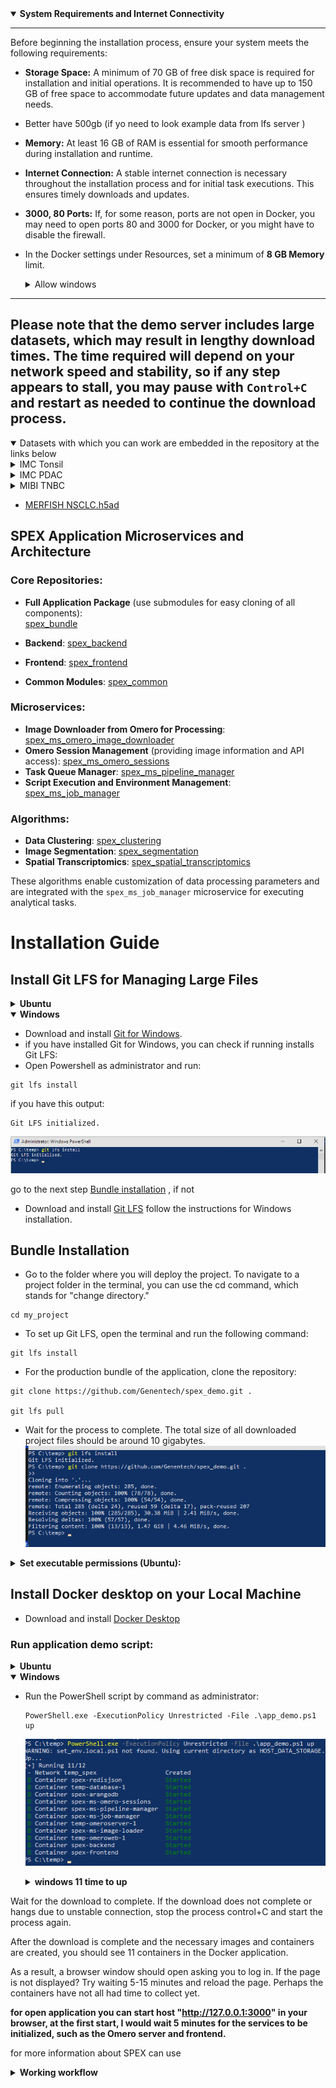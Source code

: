 <details open> <summary><b> System Requirements and Internet Connectivity</b></summary>

---

Before beginning the installation process, ensure your system meets the following requirements:

- **Storage Space:** A minimum of 70 GB of free disk space is required for installation and initial operations. It is recommended to have up to 150 GB of free space to accommodate future updates and data management needs.
- Better have 500gb (if yo need to look example data from lfs server )

- **Memory:** At least 16 GB of RAM is essential for smooth performance during installation and runtime.

- **Internet Connection:** A stable internet connection is necessary throughout the installation process and for initial task executions. This ensures timely downloads and updates.

- **3000, 80 Ports:** If, for some reason, ports are not open in Docker, you may need to open ports 80 and 3000 for Docker, or you might have to disable the firewall.

- In the Docker settings under Resources, set a minimum of **8 GB Memory** limit.

  <details><summary>Allow windows</summary>

  ![allow](workflow/images/allow.png)
  <details>
---
</details>

## Please note that the demo server includes large datasets, which may result in lengthy download times. The time required will depend on your network speed and stability, so if any step appears to stall, you may pause with `Control+C` and restart as needed to continue the download process.
<details open><summary>Datasets with which you can work are embedded in the repository at the links below</summary>
  <details><summary>IMC Tonsil</summary>

  - [IMC_Tonsil.ome.tiff](demo_data/omero_demo/omeroserver/OMERO/ManagedRepository/root_0/2024-10/02/05-40-02.725/IMC_Tonsil.ome.tiff)
  </details>
  <details><summary>IMC PDAC</summary>

  - [IMC_PDAC_ROI1.ome.tiff](demo_data/omero_demo/omeroserver/OMERO/ManagedRepository/root_0/2024-10/06/06-48-20.734/IMC_PDAC_ROI1.ome.tiff)
  - [IMC_PDAC_ROI2.ome.tiff](demo_data/omero_demo/omeroserver/OMERO/ManagedRepository/root_0/2024-10/06/06-48-23.802/IMC_PDAC_ROI2.ome.tiff)
  - [IMC_PDAC_ROI3.ome.tiff](demo_data/omero_demo/omeroserver/OMERO/ManagedRepository/root_0/2024-10/06/06-48-25.990/IMC_PDAC_ROI3.ome.tiff)
  - [IMC_PDAC_ROI4.ome.tiff](demo_data/omero_demo/omeroserver/OMERO/ManagedRepository/root_0/2024-10/06/06-48-29.057/IMC_PDAC_ROI4.ome.tiff)
  </details>
  <details><summary>MIBI TNBC</summary>

  - [TA459_multipleCores2_Run-4_Point25.tiff](demo_data/omero_demo/omeroserver/OMERO/ManagedRepository/root_0/2024-10/11/09-24-47.855/TA459_multipleCores2_Run-4_Point25.tiff)
  - [TA459_multipleCores2_Run-4_Point22.tiff](demo_data/omero_demo/omeroserver/OMERO/ManagedRepository/root_0/2024-10/11/09-24-49.999/TA459_multipleCores2_Run-4_Point22.tiff)
  - [TA459_multipleCores2_Run-4_Point28.tiff](demo_data/omero_demo/omeroserver/OMERO/ManagedRepository/root_0/2024-10/11/09-24-51.006/TA459_multipleCores2_Run-4_Point28.tiff)
  - [TA459_multipleCores2_Run-4_Point33.tiff](demo_data/omero_demo/omeroserver/OMERO/ManagedRepository/root_0/2024-10/11/09-24-52.168/TA459_multipleCores2_Run-4_Point33.tiff)
  - [TA459_multipleCores2_Run-4_Point5.tiff](demo_data/omero_demo/omeroserver/OMERO/ManagedRepository/root_0/2024-10/11/09-24-54.025/TA459_multipleCores2_Run-4_Point5.tiff)
  - [TA459_multipleCores2_Run-4_Point36.tiff](demo_data/omero_demo/omeroserver/OMERO/ManagedRepository/root_0/2024-10/11/09-24-55.370/TA459_multipleCores2_Run-4_Point36.tiff)
  - [TA459_multipleCores2_Run-4_Point39.tiff](demo_data/omero_demo/omeroserver/OMERO/ManagedRepository/root_0/2024-10/11/09-24-56.263/TA459_multipleCores2_Run-4_Point39.tiff)
  - [TA459_multipleCores2_Run-4_Point2.tiff](demo_data/omero_demo/omeroserver/OMERO/ManagedRepository/root_0/2024-10/11/09-24-57.176/TA459_multipleCores2_Run-4_Point2.tiff)
  - [TA459_multipleCores2_Run-4_Point31.tiff](demo_data/omero_demo/omeroserver/OMERO/ManagedRepository/root_0/2024-10/11/09-24-57.906/TA459_multipleCores2_Run-4_Point31.tiff)
  - [TA459_multipleCores2_Run-4_Point4.tiff](demo_data/omero_demo/omeroserver/OMERO/ManagedRepository/root_0/2024-10/11/09-24-58.883/TA459_multipleCores2_Run-4_Point4.tiff)
  - [TA459_multipleCores2_Run-4_Point7.tiff](demo_data/omero_demo/omeroserver/OMERO/ManagedRepository/root_0/2024-10/11/09-25-01.671/TA459_multipleCores2_Run-4_Point7.tiff)
  - [TA459_multipleCores2_Run-4_Point13.tiff](demo_data/omero_demo/omeroserver/OMERO/ManagedRepository/root_0/2024-10/11/09-25-02.335/TA459_multipleCores2_Run-4_Point13.tiff)
  - [TA459_multipleCores2_Run-4_Point16.tiff](demo_data/omero_demo/omeroserver/OMERO/ManagedRepository/root_0/2024-10/11/09-25-03.190/TA459_multipleCores2_Run-4_Point16.tiff)
  - [TA459_multipleCores2_Run-4_Point1.tiff](demo_data/omero_demo/omeroserver/OMERO/ManagedRepository/root_0/2024-10/11/09-25-04.444/TA459_multipleCores2_Run-4_Point1.tiff)
  - [TA459_multipleCores2_Run-4_Point24.tiff](demo_data/omero_demo/omeroserver/OMERO/ManagedRepository/root_0/2024-10/11/09-25-05.196/TA459_multipleCores2_Run-4_Point24.tiff)
  - [TA459_multipleCores2_Run-4_Point20.tiff](demo_data/omero_demo/omeroserver/OMERO/ManagedRepository/root_0/2024-10/11/09-25-06.153/TA459_multipleCores2_Run-4_Point20.tiff)
  - [TA459_multipleCores2_Run-4_Point8.tiff](demo_data/omero_demo/omeroserver/OMERO/ManagedRepository/root_0/2024-10/11/09-25-07.913/TA459_multipleCores2_Run-4_Point8.tiff)
  - [TA459_multipleCores2_Run-4_Point38.tiff](demo_data/omero_demo/omeroserver/OMERO/ManagedRepository/root_0/2024-10/11/09-25-08.613/TA459_multipleCores2_Run-4_Point38.tiff)
  - [TA459_multipleCores2_Run-4_Point35.tiff](demo_data/omero_demo/omeroserver/OMERO/ManagedRepository/root_0/2024-10/11/09-25-09.518/TA459_multipleCores2_Run-4_Point35.tiff)
  - [TA459_multipleCores2_Run-4_Point19.tiff](demo_data/omero_demo/omeroserver/OMERO/ManagedRepository/root_0/2024-10/11/09-25-10.407/TA459_multipleCores2_Run-4_Point19.tiff)
  - [TA459_multipleCores2_Run-4_Point27.tiff](demo_data/omero_demo/omeroserver/OMERO/ManagedRepository/root_0/2024-10/11/09-25-11.212/TA459_multipleCores2_Run-4_Point27.tiff)
  - [TA459_multipleCores2_Run-4_Point40.tiff](demo_data/omero_demo/omeroserver/OMERO/ManagedRepository/root_0/2024-10/11/09-25-11.985/TA459_multipleCores2_Run-4_Point40.tiff)
  - [TA459_multipleCores2_Run-4_Point12.tiff](demo_data/omero_demo/omeroserver/OMERO/ManagedRepository/root_0/2024-10/11/09-25-12.942/TA459_multipleCores2_Run-4_Point12.tiff)
  - [TA459_multipleCores2_Run-4_Point32.tiff](demo_data/omero_demo/omeroserver/OMERO/ManagedRepository/root_0/2024-10/11/09-25-13.945/TA459_multipleCores2_Run-4_Point32.tiff)
  - [TA459_multipleCores2_Run-4_Point9.tiff](demo_data/omero_demo/omeroserver/OMERO/ManagedRepository/root_0/2024-10/11/09-25-16.110/TA459_multipleCores2_Run-4_Point9.tiff)
  - [TA459_multipleCores2_Run-4_Point21.tiff](demo_data/omero_demo/omeroserver/OMERO/ManagedRepository/root_0/2024-10/11/09-25-16.896/TA459_multipleCores2_Run-4_Point21.tiff)
  - [TA459_multipleCores2_Run-4_Point26.tiff](demo_data/omero_demo/omeroserver/OMERO/ManagedRepository/root_0/2024-10/11/09-25-17.618/TA459_multipleCores2_Run-4_Point26.tiff)
  - [TA459_multipleCores2_Run-4_Point29.tiff](demo_data/omero_demo/omeroserver/OMERO/ManagedRepository/root_0/2024-10/11/09-25-18.342/TA459_multipleCores2_Run-4_Point29.tiff)
  - [TA459_multipleCores2_Run-4_Point10.tiff](demo_data/omero_demo/omeroserver/OMERO/ManagedRepository/root_0/2024-10/11/09-25-19.597/TA459_multipleCores2_Run-4_Point10.tiff)
  - [TA459_multipleCores2_Run-4_Point18.tiff](demo_data/omero_demo/omeroserver/OMERO/ManagedRepository/root_0/2024-10/11/09-25-20.471/TA459_multipleCores2_Run-4_Point18.tiff)
  - [TA459_multipleCores2_Run-4_Point23.tiff](demo_data/omero_demo/omeroserver/OMERO/ManagedRepository/root_0/2024-10/11/09-25-22.290/TA459_multipleCores2_Run-4_Point23.tiff)
  - [TA459_multipleCores2_Run-4_Point15.tiff](demo_data/omero_demo/omeroserver/OMERO/ManagedRepository/root_0/2024-10/11/09-25-23.033/TA459_multipleCores2_Run-4_Point15.tiff)
  - [TA459_multipleCores2_Run-4_Point34.tiff](demo_data/omero_demo/omeroserver/OMERO/ManagedRepository/root_0/2024-10/11/09-25-23.803/TA459_multipleCores2_Run-4_Point34.tiff)
  - [TA459_multipleCores2_Run-4_Point37.tiff](demo_data/omero_demo/omeroserver/OMERO/ManagedRepository/root_0/2024-10/11/09-25-24.611/TA459_multipleCores2_Run-4_Point37.tiff)
  - [TA459_multipleCores2_Run-4_Point41.tiff](demo_data/omero_demo/omeroserver/OMERO/ManagedRepository/root_0/2024-10/11/09-25-25.453/TA459_multipleCores2_Run-4_Point41.tiff)
  - [TA459_multipleCores2_Run-4_Point3.tiff](demo_data/omero_demo/omeroserver/OMERO/ManagedRepository/root_0/2024-10/11/09-25-26.291/TA459_multipleCores2_Run-4_Point3.tiff)
  - [TA459_multipleCores2_Run-4_Point30.tiff](demo_data/omero_demo/omeroserver/OMERO/ManagedRepository/root_0/2024-10/11/09-25-27.134/TA459_multipleCores2_Run-4_Point30.tiff)
  - [TA459_multipleCores2_Run-4_Point17.tiff](demo_data/omero_demo/omeroserver/OMERO/ManagedRepository/root_0/2024-10/11/09-25-29.084/TA459_multipleCores2_Run-4_Point17.tiff)
  - [TA459_multipleCores2_Run-4_Point14.tiff](demo_data/omero_demo/omeroserver/OMERO/ManagedRepository/root_0/2024-10/11/09-25-30.540/TA459_multipleCores2_Run-4_Point14.tiff)
  - [TA459_multipleCores2_Run-4_Point6.tiff](demo_data/omero_demo/omeroserver/OMERO/ManagedRepository/root_0/2024-10/11/09-25-31.283/TA459_multipleCores2_Run-4_Point6.tiff)
  - [TA459_multipleCores2_Run-4_Point11.tiff](demo_data/omero_demo/omeroserver/OMERO/ManagedRepository/root_0/2024-10/11/09-25-32.003/TA459_multipleCores2_Run-4_Point11.tiff)
  </details>

- [MERFISH NSCLC.h5ad](demo_data/UPLOADS/161065100/merfish_lung.h5ad)
</details>


## SPEX Application Microservices and Architecture

### Core Repositories:
- **Full Application Package** (use submodules for easy cloning of all components):  
  [spex_bundle](https://github.com/Genentech/spex_bundle)

- **Backend**: [spex_backend](https://github.com/Genentech/spex_backend)
- **Frontend**: [spex_frontend](https://github.com/Genentech/spex_frontend)
- **Common Modules**: [spex_common](https://github.com/Genentech/spex_common)

### Microservices:
- **Image Downloader from Omero for Processing**: [spex_ms_omero_image_downloader](https://github.com/Genentech/spex_ms_omero_image_downloader)
- **Omero Session Management** (providing image information and API access): [spex_ms_omero_sessions](https://github.com/Genentech/spex_ms_omero_sessions)
- **Task Queue Manager**: [spex_ms_pipeline_manager](https://github.com/Genentech/spex_ms_pipeline_manager)
- **Script Execution and Environment Management**: [spex_ms_job_manager](https://github.com/Genentech/spex_ms_job_manager)

### Algorithms:
- **Data Clustering**: [spex_clustering](https://github.com/Genentech/spex_clustering)
- **Image Segmentation**: [spex_segmentation](https://github.com/Genentech/spex_segmentation)
- **Spatial Transcriptomics**: [spex_spatial_transcriptomics](https://github.com/Genentech/spex_spatial_transcriptomics)

These algorithms enable customization of data processing parameters and are integrated with the `spex_ms_job_manager` microservice for executing analytical tasks.

# Installation Guide

## Install Git LFS for Managing Large Files

<details><summary><b> Ubuntu</b></summary>

- Open Terminal and run:
```
sudo apt update
sudo apt install git-lfs
```
</details>

<details open><summary><b> Windows</b></summary>

- Download and install [Git for Windows](https://git-scm.com/download/win).
- if you have installed Git for Windows, you can check if running installs Git LFS:
- Open Powershell as administrator and run:
```
git lfs install
```
if you have this output:
```
Git LFS initialized.
```
![Lfs](workflow/images/1_1.png)


go to the next step [Bundle installation](#bundle-installation)
, if not
- Download and install [Git LFS](https://git-lfs.github.com/)
  follow the instructions for Windows installation.
</details>




<a id="bundle-installation"></a>
## Bundle Installation

- Go to the folder where you will deploy the project.
To navigate to a project folder in the terminal, you can use the cd command, which stands for "change directory."

```
cd my_project
```

- To set up Git LFS, open the terminal and run the following command:
```
git lfs install
```

- For the production bundle of the application, clone the repository:
```
git clone https://github.com/Genentech/spex_demo.git .

git lfs pull

```
- Wait for the process to complete. The total size of all downloaded project files should be around 10 gigabytes.
![clone](workflow/images/1_2.png)

<details>
  <summary><b>Set executable permissions (Ubuntu): </b></summary>

  ```
  chmod -R +x .
  ```
</details>

## Install Docker desktop on your Local Machine
- Download and install [Docker Desktop](https://www.docker.com/products/docker-desktop)

### Run application demo script:
<details> <summary><b>Ubuntu</b></summary>

- Execute the application demo script:
  ```
  ./app_demo.sh up
  ```
</details>

<details open> <summary><b>Windows</b></summary>

- Run the PowerShell script by command as administrator:
  ```
  PowerShell.exe -ExecutionPolicy Unrestricted -File .\app_demo.ps1 up
  ```

  ![run](workflow/images/1_3.png)
  <details><summary><b>windows 11 time to up</b></summary>
    
    ![win11timeline](workflow/images/w11timeline.png)
  </details>
</details>


Wait for the download to complete. If the download does not complete or hangs due to unstable connection, stop the process control+C and start the process again.

After the download is complete and the necessary images and containers are created, you should see 11 containers in the Docker application.

As a result, a browser window should open asking you to log in. If the page is not displayed? Try waiting 5-15 minutes and reload the page. Perhaps the containers have not all had time to collect yet.


**for open application you can start host "http://127.0.0.1:3000" in your browser,
at the first start, I would wait 5 minutes for the services to be initialized, such as the Omero server and frontend.**

for more information about SPEX can use

<details> <summary><b>Working workflow</b></summary>

- login in application use username **root** and password **omero**

![login](workflow/images/2_1.gif)

- ## create process
  To initiate a test process, first select Project 1 and click the **Analyze** button.
  Next, click the "Add Process" button, and enter the name of the process, such as "test".
  Then, access the process by clicking on it in the process list, and proceed to create the first task.
  ![create process](workflow/images/2_2.gif)
- ## create tasks
  Blocks can be connected to each other; the entry point is the choice of what we work with,
  an image or an anndata file. Subsequently, we select the following related blocks,
  which perform data transformation to achieve the desired result.
  ![create tasks](workflow/images/2_3.gif)
- ## run tasks
  All tasks are executed sequentially. You can start all tasks using the "Start ▶" button or the "Play ▶"
  button in each block. Also, you can delete a block if it is not needed.
  ![run tasks](workflow/images/2_4.gif)
  - ## Fix errors
  During the initial launch, related libraries are downloaded from the internet.
  If the internet connection is unstable, the installation may fail, indicated by a red flag over the task name.
  To reinitialize the installation or restart the task, you need to press the play button **▶** as shown below.
  ![errors](workflow/images/2_5.gif)
  - ## View results
  The results of the pipeline execution can be viewed in the review tab.
  If for some reason they are not displayed, you can request the data to be regenerated by pressing the
  "Delete zarr data" button and then the "Create zarr data" button.
  ![results](workflow/images/2_6.gif)
</details>